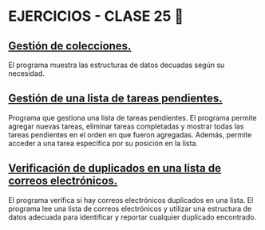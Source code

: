 # EJERCICIOS - CLASE 25 📖

## [Gestión de colecciones.](collections-demo)
El programa muestra las estructuras de datos decuadas según su necesidad.

## [Gestión de una lista de tareas pendientes.](to-do_list)
Programa que gestiona una lista de tareas pendientes. El programa permite agregar nuevas tareas, eliminar tareas completadas y mostrar todas las tareas pendientes en el orden en que fueron agregadas. Además, permite acceder a una tarea específica por su posición en la lista.

## [Verificación de duplicados en una lista de correos electrónicos.](duplicate-check)
El programa verifica si hay correos electrónicos duplicados en una lista. El programa lee una lista de correos electrónicos y utilizar una estructura de datos adecuada para identificar y reportar cualquier duplicado encontrado.
